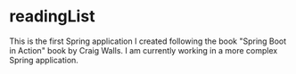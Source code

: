 # readingList

This is the first Spring application I created following the book "Spring Boot in Action" book by Craig Walls. I am currently working in a more complex Spring application.
